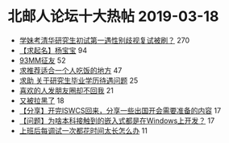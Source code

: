 # 北邮人论坛十大热帖 2019-03-18

- [学妹考清华研究生初试第一遇性别歧视复试被刷？](https://bbs.byr.cn/article/AimGraduate/1160426) 270
- [【求起名】杨宝宝](https://bbs.byr.cn/article/Talking/6104746) 94
- [93MM征友](https://bbs.byr.cn/article/Friends/1916323) 52
- [求推荐适合一个人吃饭的地方](https://bbs.byr.cn/article/Food/501048) 47
- [求助 关于研究生毕业学历待遇问题](https://bbs.byr.cn/article/Job/2021083) 25
- [喜欢的人发朋友圈却不回我](https://bbs.byr.cn/article/Feeling/3103905) 21
- [又被拉黑了](https://bbs.byr.cn/article/Picture/3239125) 18
- [【分享】开完ISWCS回来，分享一些出国开会需要准备的内容](https://bbs.byr.cn/article/Paper/31319) 17
- [【问题】为啥本科接触到的嵌入式都是在Windows上开发？](https://bbs.byr.cn/article/Embedded_System/16759) 17
- [上班后每调试一次都花时间太长怎么办](https://bbs.byr.cn/article/SoftDesign/48328) 11


